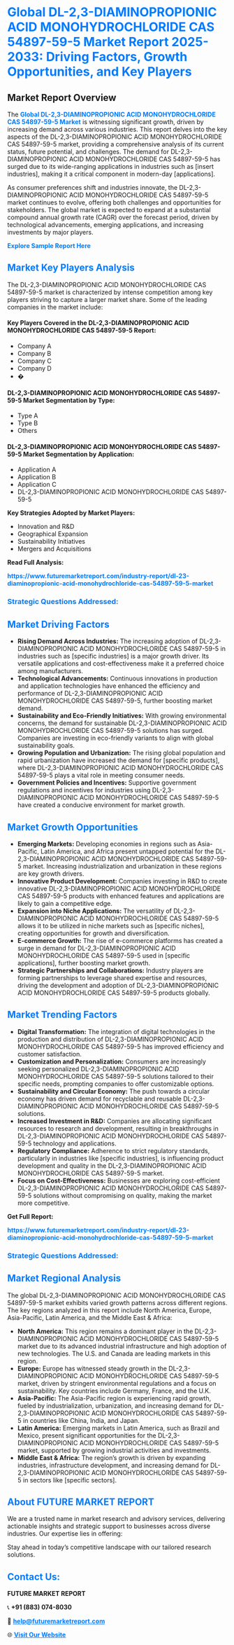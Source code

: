<h1 style="color: #007BFF;">Global DL-2,3-DIAMINOPROPIONIC ACID MONOHYDROCHLORIDE CAS 54897-59-5 Market Report 2025-2033: Driving Factors, Growth Opportunities, and Key Players</h1>

<section id="overview">
<h2>Market Report Overview</h2>
<p>The <a href="https://www.futuremarketreport.com/industry-report/dl-23-diaminopropionic-acid-monohydrochloride-cas-54897-59-5-market" style="color: #007BFF; text-decoration: none;"><strong>Global DL-2,3-DIAMINOPROPIONIC ACID MONOHYDROCHLORIDE CAS 54897-59-5 Market</strong></a> is witnessing significant growth, driven by increasing demand across various industries. This report delves into the key aspects of the DL-2,3-DIAMINOPROPIONIC ACID MONOHYDROCHLORIDE CAS 54897-59-5 market, providing a comprehensive analysis of its current status, future potential, and challenges. The demand for DL-2,3-DIAMINOPROPIONIC ACID MONOHYDROCHLORIDE CAS 54897-59-5 has surged due to its wide-ranging applications in industries such as [insert industries], making it a critical component in modern-day [applications].</p>
<p>As consumer preferences shift and industries innovate, the DL-2,3-DIAMINOPROPIONIC ACID MONOHYDROCHLORIDE CAS 54897-59-5 market continues to evolve, offering both challenges and opportunities for stakeholders. The global market is expected to expand at a substantial compound annual growth rate (CAGR) over the forecast period, driven by technological advancements, emerging applications, and increasing investments by major players.</p>
</section>

<section id="overview">
<p><a href="https://www.futuremarketreport.com/request-sample/reportId=113345" style="color: #007BFF; text-decoration: none;"><strong>Explore Sample Report Here</strong></a></p>
</section>

<section id="key-players">
<h2 style="color: #007BFF;">Market Key Players Analysis</h2>
<p>The DL-2,3-DIAMINOPROPIONIC ACID MONOHYDROCHLORIDE CAS 54897-59-5 market is characterized by intense competition among key players striving to capture a larger market share. Some of the leading companies in the market include:</p>
<h4>Key Players Covered in the DL-2,3-DIAMINOPROPIONIC ACID MONOHYDROCHLORIDE CAS 54897-59-5 Report:</h4>
<ul><li>Company A</li><li>Company B</li><li>Company C</li><li>Company D</li><li>�</li></ul>
<h4>DL-2,3-DIAMINOPROPIONIC ACID MONOHYDROCHLORIDE CAS 54897-59-5 Market Segmentation by Type:</h4>
<ul><li>Type A</li><li>Type B</li><li>Others</li></ul>

<h4>DL-2,3-DIAMINOPROPIONIC ACID MONOHYDROCHLORIDE CAS 54897-59-5 Market Segmentation by Application:</h4>
<ul><li>Application A</li><li>Application B</li><li>Application C</li><li>DL-2,3-DIAMINOPROPIONIC ACID MONOHYDROCHLORIDE CAS 54897-59-5</li></ul>
<p><strong>Key Strategies Adopted by Market Players:</strong></p>
<ul>
<li>Innovation and R&D</li>
<li>Geographical Expansion</li>
<li>Sustainability Initiatives</li>
<li>Mergers and Acquisitions</li>
</ul>
</section>

<section>
<p><strong>Read Full Analysis: </strong></p><a href="https://www.futuremarketreport.com/industry-report/dl-23-diaminopropionic-acid-monohydrochloride-cas-54897-59-5-market" style="color: #007BFF; text-decoration: none;"><strong>https://www.futuremarketreport.com/industry-report/dl-23-diaminopropionic-acid-monohydrochloride-cas-54897-59-5-market</strong></a>
<h3 style="color: #007BFF;">Strategic Questions Addressed:</h3>
</section>

<section id="driving-factors">
<h2 style="color: #007BFF;">Market Driving Factors</h2>
<ul>
<li><strong>Rising Demand Across Industries:</strong> The increasing adoption of DL-2,3-DIAMINOPROPIONIC ACID MONOHYDROCHLORIDE CAS 54897-59-5 in industries such as [specific industries] is a major growth driver. Its versatile applications and cost-effectiveness make it a preferred choice among manufacturers.</li>
<li><strong>Technological Advancements:</strong> Continuous innovations in production and application technologies have enhanced the efficiency and performance of DL-2,3-DIAMINOPROPIONIC ACID MONOHYDROCHLORIDE CAS 54897-59-5, further boosting market demand.</li>
<li><strong>Sustainability and Eco-Friendly Initiatives:</strong> With growing environmental concerns, the demand for sustainable DL-2,3-DIAMINOPROPIONIC ACID MONOHYDROCHLORIDE CAS 54897-59-5 solutions has surged. Companies are investing in eco-friendly variants to align with global sustainability goals.</li>
<li><strong>Growing Population and Urbanization:</strong> The rising global population and rapid urbanization have increased the demand for [specific products], where DL-2,3-DIAMINOPROPIONIC ACID MONOHYDROCHLORIDE CAS 54897-59-5 plays a vital role in meeting consumer needs.</li>
<li><strong>Government Policies and Incentives:</strong> Supportive government regulations and incentives for industries using DL-2,3-DIAMINOPROPIONIC ACID MONOHYDROCHLORIDE CAS 54897-59-5 have created a conducive environment for market growth.</li>
</ul>
</section>

<section id="growth-opportunities">
<h2 style="color: #007BFF;">Market Growth Opportunities</h2>
<ul>
<li><strong>Emerging Markets:</strong> Developing economies in regions such as Asia-Pacific, Latin America, and Africa present untapped potential for the DL-2,3-DIAMINOPROPIONIC ACID MONOHYDROCHLORIDE CAS 54897-59-5 market. Increasing industrialization and urbanization in these regions are key growth drivers.</li>
<li><strong>Innovative Product Development:</strong> Companies investing in R&D to create innovative DL-2,3-DIAMINOPROPIONIC ACID MONOHYDROCHLORIDE CAS 54897-59-5 products with enhanced features and applications are likely to gain a competitive edge.</li>
<li><strong>Expansion into Niche Applications:</strong> The versatility of DL-2,3-DIAMINOPROPIONIC ACID MONOHYDROCHLORIDE CAS 54897-59-5 allows it to be utilized in niche markets such as [specific niches], creating opportunities for growth and diversification.</li>
<li><strong>E-commerce Growth:</strong> The rise of e-commerce platforms has created a surge in demand for DL-2,3-DIAMINOPROPIONIC ACID MONOHYDROCHLORIDE CAS 54897-59-5 used in [specific applications], further boosting market growth.</li>
<li><strong>Strategic Partnerships and Collaborations:</strong> Industry players are forming partnerships to leverage shared expertise and resources, driving the development and adoption of DL-2,3-DIAMINOPROPIONIC ACID MONOHYDROCHLORIDE CAS 54897-59-5 products globally.</li>
</ul>
</section>

<section id="trending-factors">
<h2 style="color: #007BFF;">Market Trending Factors</h2>
<ul>
<li><strong>Digital Transformation:</strong> The integration of digital technologies in the production and distribution of DL-2,3-DIAMINOPROPIONIC ACID MONOHYDROCHLORIDE CAS 54897-59-5 has improved efficiency and customer satisfaction.</li>
<li><strong>Customization and Personalization:</strong> Consumers are increasingly seeking personalized DL-2,3-DIAMINOPROPIONIC ACID MONOHYDROCHLORIDE CAS 54897-59-5 solutions tailored to their specific needs, prompting companies to offer customizable options.</li>
<li><strong>Sustainability and Circular Economy:</strong> The push towards a circular economy has driven demand for recyclable and reusable DL-2,3-DIAMINOPROPIONIC ACID MONOHYDROCHLORIDE CAS 54897-59-5 solutions.</li>
<li><strong>Increased Investment in R&D:</strong> Companies are allocating significant resources to research and development, resulting in breakthroughs in DL-2,3-DIAMINOPROPIONIC ACID MONOHYDROCHLORIDE CAS 54897-59-5 technology and applications.</li>
<li><strong>Regulatory Compliance:</strong> Adherence to strict regulatory standards, particularly in industries like [specific industries], is influencing product development and quality in the DL-2,3-DIAMINOPROPIONIC ACID MONOHYDROCHLORIDE CAS 54897-59-5 market.</li>
<li><strong>Focus on Cost-Effectiveness:</strong> Businesses are exploring cost-efficient DL-2,3-DIAMINOPROPIONIC ACID MONOHYDROCHLORIDE CAS 54897-59-5 solutions without compromising on quality, making the market more competitive.</li>
</ul>
</section>

<section>
<p><strong>Get Full Report: </strong></p><a href="https://www.futuremarketreport.com/industry-report/dl-23-diaminopropionic-acid-monohydrochloride-cas-54897-59-5-market" style="color: #007BFF; text-decoration: none;"><strong>https://www.futuremarketreport.com/industry-report/dl-23-diaminopropionic-acid-monohydrochloride-cas-54897-59-5-market</strong></a>
<h3 style="color: #007BFF;">Strategic Questions Addressed:</h3>
</section>


<section id="regional-analysis">
<h2 style="color: #007BFF;">Market Regional Analysis</h2>
<p>The global DL-2,3-DIAMINOPROPIONIC ACID MONOHYDROCHLORIDE CAS 54897-59-5 market exhibits varied growth patterns across different regions. The key regions analyzed in this report include North America, Europe, Asia-Pacific, Latin America, and the Middle East & Africa:</p>
<ul>
<li><strong>North America:</strong> This region remains a dominant player in the DL-2,3-DIAMINOPROPIONIC ACID MONOHYDROCHLORIDE CAS 54897-59-5 market due to its advanced industrial infrastructure and high adoption of new technologies. The U.S. and Canada are leading markets in this region.</li>
<li><strong>Europe:</strong> Europe has witnessed steady growth in the DL-2,3-DIAMINOPROPIONIC ACID MONOHYDROCHLORIDE CAS 54897-59-5 market, driven by stringent environmental regulations and a focus on sustainability. Key countries include Germany, France, and the U.K.</li>
<li><strong>Asia-Pacific:</strong> The Asia-Pacific region is experiencing rapid growth, fueled by industrialization, urbanization, and increasing demand for DL-2,3-DIAMINOPROPIONIC ACID MONOHYDROCHLORIDE CAS 54897-59-5 in countries like China, India, and Japan.</li>
<li><strong>Latin America:</strong> Emerging markets in Latin America, such as Brazil and Mexico, present significant opportunities for the DL-2,3-DIAMINOPROPIONIC ACID MONOHYDROCHLORIDE CAS 54897-59-5 market, supported by growing industrial activities and investments.</li>
<li><strong>Middle East & Africa:</strong> The region’s growth is driven by expanding industries, infrastructure development, and increasing demand for DL-2,3-DIAMINOPROPIONIC ACID MONOHYDROCHLORIDE CAS 54897-59-5 in sectors like [specific sectors].</li>
</ul>
</section>

<footer>
<h2 style="color: #007BFF;">About FUTURE MARKET REPORT</h2>
<p>We are a trusted name in market research and advisory services, delivering actionable insights and strategic support to businesses across diverse industries. Our expertise lies in offering:</p>

<p>Stay ahead in today’s competitive landscape with our tailored research solutions.</p>

<h2 style="color: #007BFF;">Contact Us:</h2>
<p><strong>FUTURE MARKET REPORT</strong></p>
<p>📞 <strong>+91 (883) 074-8030</strong></p>
<p>📧 <strong><a href="mailto:help@futuremarketreport.com" style="color: #007BFF;">help@futuremarketreport.com</a></strong></p>
<p>🌐 <strong><a href="https://www.futuremarketreport.com/" style="color: #007BFF;">Visit Our Website</a></strong></p>
</footer>